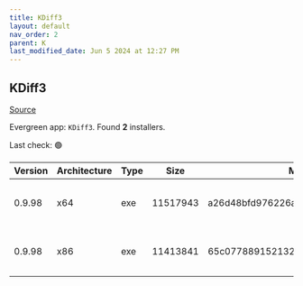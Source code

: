 ```yaml
---
title: KDiff3
layout: default
nav_order: 2
parent: K
last_modified_date: Jun 5 2024 at 12:27 PM
---
```


## KDiff3

[Source](https://kdiff3.sourceforge.net/)

Evergreen app: `KDiff3`. Found **2** installers.

Last check: 🟢

| Version | Architecture | Type | Size     | Md5                              | URI                                                                                                                                                                                              |
| ------- | ------------ | ---- | -------- | -------------------------------- | ------------------------------------------------------------------------------------------------------------------------------------------------------------------------------------------------ |
| 0.9.98  | x64          | exe  | 11517943 | a26d48bfd976226a026398e006b22d2c | [https://psychz.dl.sourceforge.net/project/kdiff3/kdiff3/0.9.98/KDiff3-64bit-Setup_0.9.98-2.exe](https://psychz.dl.sourceforge.net/project/kdiff3/kdiff3/0.9.98/KDiff3-64bit-Setup_0.9.98-2.exe) |
| 0.9.98  | x86          | exe  | 11413841 | 65c0778891521325b334f9cb98c3b041 | [https://psychz.dl.sourceforge.net/project/kdiff3/kdiff3/0.9.98/KDiff3-32bit-Setup_0.9.98-3.exe](https://psychz.dl.sourceforge.net/project/kdiff3/kdiff3/0.9.98/KDiff3-32bit-Setup_0.9.98-3.exe) |

